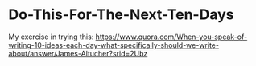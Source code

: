 # Do-This-For-The-Next-Ten-Days

My exercise in trying this:
https://www.quora.com/When-you-speak-of-writing-10-ideas-each-day-what-specifically-should-we-write-about/answer/James-Altucher?srid=2Ubz
